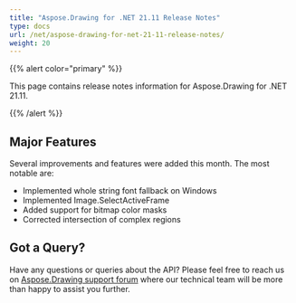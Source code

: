 ```yaml
---
title: "Aspose.Drawing for .NET 21.11 Release Notes"
type: docs
url: /net/aspose-drawing-for-net-21-11-release-notes/
weight: 20
---
```


{{% alert color="primary" %}} 

This page contains release notes information for Aspose.Drawing for .NET 21.11.

{{% /alert %}} 
## **Major Features**
Several improvements and features were added this month. The most notable are:

- Implemented whole string font fallback on Windows
- Implemented Image.SelectActiveFrame
- Added support for bitmap color masks
- Corrected intersection of complex regions
## **Got a Query?**
Have any questions or queries about the API? Please feel free to reach us on [Aspose.Drawing support forum](https://forum.aspose.com/c/drawing) where our technical team will be more than happy to assist you further.
